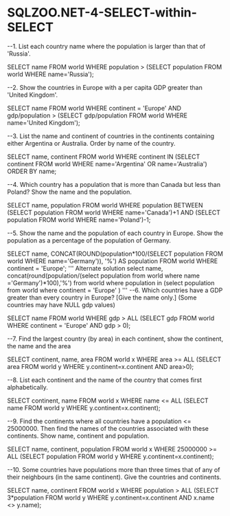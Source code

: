 # SQLZOO.NET-4-SELECT-within-SELECT
--1. List each country name where the population is larger than that of 'Russia'.

SELECT name FROM world
	WHERE population >
		(SELECT population FROM world
			WHERE name='Russia');

--2. Show the countries in Europe with a per capita GDP greater than 'United Kingdom'.

SELECT name FROM world
	WHERE continent = 'Europe' AND gdp/population >
		(SELECT gdp/population FROM world
			WHERE name='United Kingdom');

--3. List the name and continent of countries in the continents containing either Argentina or Australia. Order by name of the country.

SELECT name, continent FROM world
	WHERE continent IN
		(SELECT continent FROM world
			WHERE name='Argentina' OR name='Australia')
				ORDER BY name;

--4. Which country has a population that is more than Canada but less than Poland? Show the name and the population.

SELECT name, population FROM world
	WHERE population BETWEEN
		(SELECT population FROM world
			WHERE name='Canada')+1 AND
			(SELECT population FROM world
				WHERE name='Poland')-1;

--5. Show the name and the population of each country in Europe. Show the population as a percentage of the population of Germany.

SELECT name, CONCAT(ROUND(population*100/(SELECT population FROM world WHERE name='Germany')), '%') AS population FROM world
	WHERE continent = 'Europe';
	'''
Alternate solution
select name, concat(round(population/(select population from world where name ='Germany')*100),'%') 
from world where population in (select population from world where continent = 'Europe' )
    '''
--6. Which countries have a GDP greater than every country in Europe? [Give the name only.] (Some countries may have NULL gdp values)

SELECT name FROM world
	WHERE gdp > ALL
		(SELECT gdp FROM world
			WHERE continent = 'Europe' AND gdp > 0);

--7. Find the largest country (by area) in each continent, show the continent, the name and the area

SELECT continent, name, area FROM world x
	WHERE area >= ALL
		(SELECT area FROM world y
			WHERE y.continent=x.continent
				AND area>0);

--8. List each continent and the name of the country that comes first alphabetically.

SELECT continent, name FROM world x
	WHERE name <= ALL
		(SELECT name FROM world y
			WHERE y.continent=x.continent);

--9. Find the continents where all countries have a population <= 25000000. Then find the names of the countries associated with these continents. Show name, continent and population.

SELECT name, continent, population FROM world x
	WHERE 25000000 >= ALL
		(SELECT population FROM world y
			WHERE y.continent=x.continent);

--10. Some countries have populations more than three times that of any of their neighbours (in the same continent). Give the countries and continents.

SELECT name, continent FROM world x
	WHERE population > ALL
		(SELECT 3*population FROM world y
			WHERE y.continent=x.continent AND x.name <> y.name);
